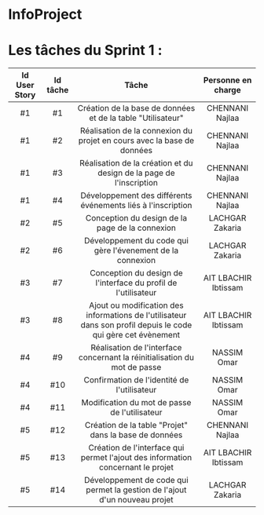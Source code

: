 # InfoProject

# Les tâches du Sprint 1 :

| Id User Story |      Id tâche      |  Tâche |  Personne en charge |
|:--:|:----------------------------------------------------------------------------:|:-:|:-:|
| #1 | #1 | Création de la base de données et de la table "Utilisateur" | CHENNANI Najlaa |
| #1 | #2 | Réalisation de la connexion du projet en cours avec la base de données | CHENNANI Najlaa |
| #1 | #3 | Réalisation de la création et du design de la page de l'inscription | CHENNANI Najlaa |
| #1 | #4 | Développement des différents événements liés à l'inscription | CHENNANI Najlaa |
| #2 | #5 | Conception du design de la page de la connexion | LACHGAR Zakaria |
| #2 | #6 | Développement du code qui gère l'évenement de la connexion | LACHGAR Zakaria |
| #3 | #7 | Conception du design de l'interface du profil de l'utilisateur | AIT LBACHIR Ibtissam |
| #3 | #8 | Ajout ou modification des informations de l'utilisateur dans son profil depuis le code qui gère cet évènement | AIT LBACHIR Ibtissam |
| #4 | #9 | Réalisation de l'interface concernant la réinitialisation du mot de passe | NASSIM Omar |
| #4 | #10 | Confirmation de l'identité de l'utilisateur | NASSIM Omar |
| #4 | #11 | Modification du mot de passe de l'utilisateur | NASSIM Omar |
| #5 | #12 | Création de la table "Projet" dans la base de données | CHENNANI Najlaa |
| #5 | #13 | Création de l'interface qui permet l'ajout des information concernant le projet | AIT LBACHIR Ibtissam |
| #5 | #14 | Développement de code qui permet la gestion de l'ajout d'un nouveau projet | LACHGAR Zakaria |



